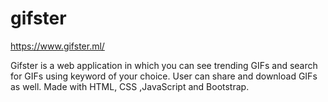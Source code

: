 # gifster

https://www.gifster.ml/

Gifster is a web application in which you can see trending GIFs and search for GIFs using keyword of your choice. User can share and download GIFs as well. Made with HTML, CSS ,JavaScript and Bootstrap.
